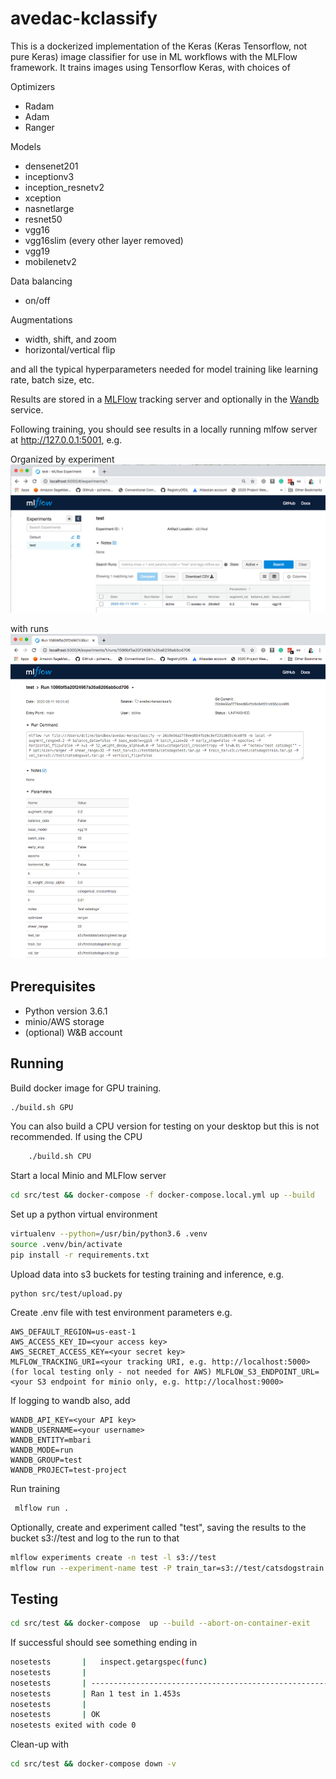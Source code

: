 # avedac-kclassify #
This is a dockerized implementation of the Keras (Keras Tensorflow, not pure Keras) 
image classifier for use in ML workflows with the MLFlow framework.
It trains images using Tensorflow Keras, with choices of

Optimizers

* Radam
* Adam
* Ranger

Models

* densenet201
* inceptionv3
* inception_resnetv2
* xception
* nasnetlarge
* resnet50
* vgg16
* vgg16slim (every other layer removed)
* vgg19
* mobilenetv2

Data balancing

* on/off

Augmentations

* width, shift, and zoom  
* horizontal/vertical flip

and all the typical hyperparameters needed for model training like 
learning rate,  batch size, etc.

Results are stored in a [MLFlow](https://github.com/mlflow/mlflow) tracking server and optionally in the
 [Wandb](http://wandb.com) service. 

Following training, you should see results in a locally running mlfow server at http://127.0.0.1:5001, e.g.

Organized by experiment
![ Image link ](/img/mlflow_exp.jpg)

with runs
![ Image link ](/img/mlflow_run.jpg)
## Prerequisites
 - Python version 3.6.1 
- minio/AWS storage
- (optional) W&B account 
## Running
Build docker image for GPU training.
```bash
./build.sh GPU
```
You can also build a CPU version for testing on your desktop but this is not recommended.
If using the CPU
```bash
    ./build.sh CPU
```
Start a local Minio and MLFlow server
```bash
cd src/test && docker-compose -f docker-compose.local.yml up --build
```
Set up a python virtual environment
```bash
virtualenv --python=/usr/bin/python3.6 .venv
source .venv/bin/activate
pip install -r requirements.txt
```
Upload data into s3 buckets for testing training and inference, e.g.
```
python src/test/upload.py
```
Create .env file with test environment parameters e.g.
```
AWS_DEFAULT_REGION=us-east-1
AWS_ACCESS_KEY_ID=<your access key>
AWS_SECRET_ACCESS_KEY=<your secret key>
MLFLOW_TRACKING_URI=<your tracking URI, e.g. http://localhost:5000>
(for local testing only - not needed for AWS) MLFLOW_S3_ENDPOINT_URL=<your S3 endpoint for minio only, e.g. http://localhost:9000>
```
If logging to wandb also, add
```
WANDB_API_KEY=<your API key>
WANDB_USERNAME=<your username>
WANDB_ENTITY=mbari
WANDB_MODE=run
WANDB_GROUP=test
WANDB_PROJECT=test-project
```
Run training
```bash
 mlflow run .
```
Optionally, create and experiment called "test", saving the results to the bucket s3://test and log to the run to that
```bash
mlflow experiments create -n test -l s3://test
mlflow run --experiment-name test -P train_tar=s3://test/catsdogstrain.tar.gz -P val_tar=s3://test/catsdogsval.tar.gz .
```

## Testing

```bash
cd src/test && docker-compose  up --build --abort-on-container-exit
```
If successful should see something ending in
```bash
nosetests       |   inspect.getargspec(func)
nosetests       |
nosetests       | ----------------------------------------------------------------------
nosetests       | Ran 1 test in 1.453s
nosetests       |
nosetests       | OK
nosetests exited with code 0
```
Clean-up with
```bash
cd src/test && docker-compose down -v
```